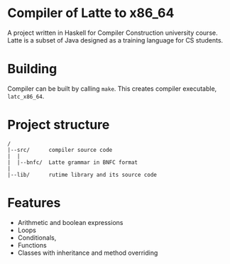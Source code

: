 # Compiler of Latte to x86_64
A project written in Haskell for Compiler Construction university course.
Latte is a subset of Java designed as a training language for CS students.

# Building
Compiler can be built by calling `make`. This creates compiler executable, `latc_x86_64`.

# Project structure
```
/
|--src/      compiler source code
|  |
|  |--bnfc/  Latte grammar in BNFC format
|
|--lib/      rutime library and its source code
```

# Features
* Arithmetic and boolean expressions
* Loops
* Conditionals,
* Functions
* Classes with inheritance and method overriding
